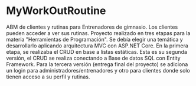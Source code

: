# MyWorkOutRoutine
ABM de clientes y rutinas para Entrenadores de gimnasio. Los clientes pueden acceder a ver sus rutinas.
Proyecto realizado en tres etapas para la materia "Herramientas de Programación". Se debía elegir una temática y desarrollarlo aplicando arquitectura MVC con ASP.NET Core.
En la primera etapa, se realizaba el CRUD en base a listas estáticas. Esta es su segunda versión, el CRUD se realiza conectando a Base de datos SQL con Entity Framework.
Para la tercera versión (entrega final del proyecto) se adiciona un login para administradores/entrenadores y otro para clientes donde solo tienen acceso a su perfil y rutinas.

